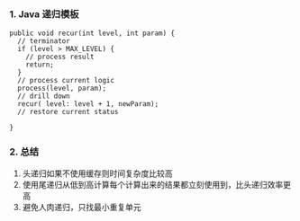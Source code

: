 ### 1. Java 递归模板
```
public void recur(int level, int param) { 
  // terminator 
  if (level > MAX_LEVEL) { 
    // process result 
    return; 
  }
  // process current logic 
  process(level, param); 
  // drill down 
  recur( level: level + 1, newParam); 
  // restore current status 
 
}
```

### 2. 总结
1. 头递归如果不使用缓存则时间复杂度比较高
2. 使用尾递归从低到高计算每个计算出来的结果都立刻使用到，比头递归效率更高
3. 避免人肉递归，只找最小重复单元